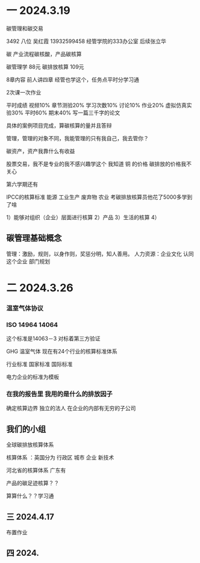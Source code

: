 # 一 2024.3.19

碳管理和碳交易

3492  八位
吴红霞 13932599458 经管学院的333办公室 后续张立华

碳		产业流程碳核酸，产品碳核算

碳管理学 88元  碳排放核算 109元

8章内容 前人讲四章 经管也学这个，任务点平时分学习通

2次课一次作业

平时成绩 视频10% 章节测验20% 学习次数10% 讨论10% 作业20% 虚拟仿真实验30% 平时60% 期末40% 写一篇三千字的论文

具体的案例项目完成，算碳核算的量并且答辩

管理，管理的对象不同，我能管理的只有我自己，我去管你？

碳资产，资产我靠什么有收益

股票交易，我不是专业的我不感兴趣学这个 我知道 铜 的价格 碳排放的价格我不关心

第六学期还有

IPCC的核算标准 能源 工业生产 废弃物 农业 考碳排放核算员他花了5000多学到了啥

1）能够对组织（企业）层面进行核算
2）产品
3）生活的核算
4）



## 碳管理基础概念

管理：激励，规则，以身作则，奖惩分明，知人善用。 人力资源：企业文化 认同这个企业 部门规划



# 二 2024.3.26 

### 温室气体协议

### ISO  14964 14064
这个标准是14063－3 对标着第三方验证

GHG 温室气体 现在有24个行业的核算标准体系

行业标准 国家标准 国际标准

电力企业的标准为模板

### 在我的报告里 我用的是什么的排放因子

确定核算边界 独立的法人 在企业的内部有无穷的子公司

## 我们的小组

全球碳排放核算体系

核算体系 ：英国分为 行政区 城市 企业 新技术

河北省的核算体系 广东有

产品的碳足迹核算？？

算算什么？？学习通






## 三 2024.4.17


布置作业 

## 四 2024.







































































































































































  








































